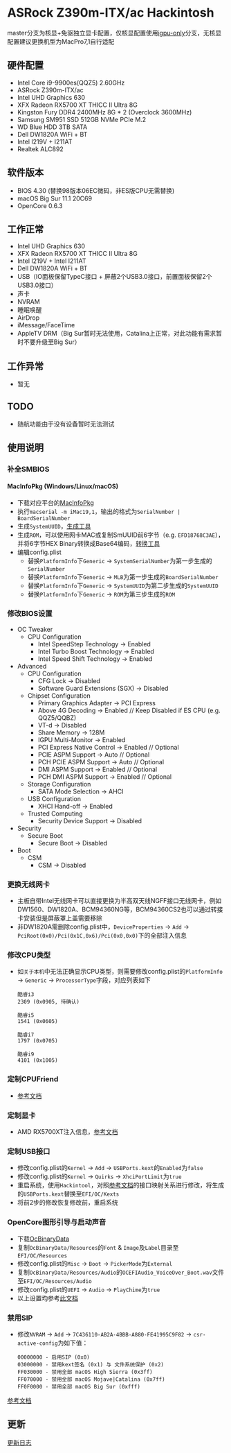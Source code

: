 # ASRock Z390m-ITX/ac Hackintosh

master分支为核显+免驱独立显卡配置，仅核显配置使用[igpu-only](https://github.com/imEgo/ASRock-Z390m-ITX-ac-Hackintosh/tree/igpu-only)分支，无核显配置建议更换机型为MacPro7,1自行适配


## 硬件配置
- Intel Core i9-9900es(QQZ5) 2.60GHz
- ASRock Z390m-ITX/ac
- Intel UHD Graphics 630
- XFX Radeon RX5700 XT THICC II Ultra 8G
- Kingston Fury DDR4 2400MHz 8G * 2 (Overclock 3600MHz)
- Samsung SM951 SSD 512GB NVMe PCIe M.2
- WD Blue HDD 3TB SATA
- Dell DW1820A WiFi + BT
- Intel I219V + I211AT
- Realtek ALC892


## 软件版本
- BIOS 4.30 (替换98版本06EC微码，非ES版CPU无需替换)
- macOS Big Sur 11.1 20C69
- OpenCore 0.6.3


## 工作正常
- Intel UHD Graphics 630
- XFX Radeon RX5700 XT THICC II Ultra 8G
- Intel I219V + Intel I211AT
- Dell DW1820A WiFi + BT
- USB（IO面板保留TypeC接口 + 屏蔽2个USB3.0接口，前置面板保留2个USB3.0接口）
- 声卡
- NVRAM
- 睡眠唤醒
- AirDrop
- iMessage/FaceTime
- AppleTV DRM（Big Sur暂时无法使用，Catalina上正常，对此功能有需求暂时不要升级至Big Sur）


## 工作异常
- 暂无


## TODO
- 随航功能由于没有设备暂时无法测试


## 使用说明

### 补全SMBIOS

#### MacInfoPkg (Windows/Linux/macOS)
- 下载对应平台的[MacInfoPkg](https://github.com/acidanthera/MacInfoPkg/releases)
- 执行```macserial -m iMac19,1```，输出的格式为```SerialNumber | BoardSerialNumber```
- 生成```SystemUUID```，[生成工具](https://www.uuidgenerator.net/version4)
- 生成```ROM```，可以使用网卡MAC或复制SmUUID前6字节（e.g. ```EFD18768C3AE```），并将6字节HEX Binary转换成Base64编码，[转换工具](https://cryptii.com/pipes/binary-to-base64)
- 编辑config.plist
  - 替换```PlatformInfo```下```Generic``` -> ```SystemSerialNumber```为第一步生成的```SerialNumber```
  - 替换```PlatformInfo```下```Generic``` -> ```MLB```为第一步生成的```BoardSerialNumber```
  - 替换```PlatformInfo```下```Generic``` -> ```SystemUUID```为第二步生成的```SystemUUID```
  - 替换```PlatformInfo```下```Generic``` -> ```ROM```为第三步生成的```ROM```

### 修改BIOS设置
- OC Tweaker
  - CPU Configuration
    - Intel SpeedStep Technology -> Enabled
    - Intel Turbo Boost Technology -> Enabled
    - Intel Speed Shift Technology -> Enabled
- Advanced
  - CPU Configuration
    - CFG Lock -> Disabled
    - Software Guard Extensions (SGX) -> Disabled
  - Chipset Configuration
    - Primary Graphics Adapter -> PCI Express
    - Above 4G Decoding -> Enabled            // Keep Disabled if ES CPU (e.g. QQZ5/QQBZ)
    - VT-d -> Disabled
    - Share Memory -> 128M
    - IGPU Multi-Monitor -> Enabled
    - PCI Express Native Control -> Enabled   // Optional
    - PCIE ASPM Support -> Auto               // Optional
    - PCH PCIE ASPM Support -> Auto           // Optional
    - DMI ASPM Support -> Enabled             // Optional
    - PCH DMI ASPM Support -> Enabled         // Optional
  - Storage Configuration
    - SATA Mode Selection -> AHCI
  - USB Configuration
    - XHCI Hand-off -> Enabled
  - Trusted Computing
    - Security Device Support -> Disabled
- Security
  - Secure Boot
    - Secure Boot -> Disabled
- Boot
  - CSM
    - CSM -> Disabled

### 更换无线网卡
- 主板自带Intel无线网卡可以直接更换为半高双天线NGFF接口无线网卡，例如DW1560、DW1820A、BCM94360NG等，BCM94360CS2也可以通过转接卡安装但是屏蔽罩上盖需要移除
- 非DW1820A需删除config.plist中，```DeviceProperties``` -> ```Add``` -> ```PciRoot(0x0)/Pci(0x1C,0x6)/Pci(0x0,0x0)```下的全部注入信息

### 修改CPU类型
- 如```关于本机```中无法正确显示CPU类型，则需要修改config.plist的```PlatformInfo``` -> ```Generic``` -> ```ProcessorType```字段，对应列表如下
  ```
  酷睿i3
  2309 (0x0905, 待确认)

  酷睿i5
  1541 (0x0605)

  酷睿i7
  1797 (0x0705)

  酷睿i9
  4101 (0x1005)
  ```

### 定制CPUFriend
- [参考文档](Resources/CPU/README.md)

### 定制显卡
- AMD RX5700XT注入信息，[参考文档](Resources/GPU/README.md)

### 定制USB接口
- 修改config.plist的```Kernel``` -> ```Add``` -> ```USBPorts.kext```的```Enabled```为```false```
- 修改config.plist的```Kernel``` -> ```Quirks``` -> ```XhciPortLimit```为```true```
- 重启系统，使用```Hackintool```，对照[参考文档](Resources/USB/README.md)的接口映射关系进行修改，将生成的```USBPorts.kext```替换至```EFI/OC/Kexts```
- 将前2步的修改恢复修改前，重启系统

### OpenCore图形引导与启动声音
- 下载[OcBinaryData](https://github.com/acidanthera/OcBinaryData/archive/master.zip)
- 复制```OcBinaryData/Resources```的```Font``` & ```Image```及```Label```目录至```EFI/OC/Resources```
- 修改config.plist的```Misc``` -> ```Boot``` -> ```PickerMode```为```External```
- 复制```OcBinaryData/Resources/Audio```的```OCEFIAudio_VoiceOver_Boot.wav```文件至```EFI/OC/Resources/Audio```
- 修改config.plist的```UEFI``` -> ```Audio``` -> ```PlayChime```为```true```
- 以上设置均参考[此文档](https://dortania.github.io/OpenCore-Post-Install/cosmetic/gui.html)

### 禁用SIP
- 修改```NVRAM``` -> ```Add``` -> ```7C436110-AB2A-4BBB-A880-FE41995C9F82``` -> ```csr-active-config```为如下值：
  ```
  00000000 - 启用SIP (0x0)
  03000000 - 禁用kext签名 (0x1) 与 文件系统保护 (0x2)
  FF030000 - 禁用全部 macOS High Sierra (0x3ff)
  FF070000 - 禁用全部 macOS Mojave|Catalina (0x7ff)
  FF0F0000 - 禁用全部 macOS Big Sur (0xfff)
  ```
[参考文档](https://dortania.github.io/OpenCore-Install-Guide/troubleshooting/extended/post-issues.html#disabling-sip)


## 更新
[更新日志](CHANGELOG.md)